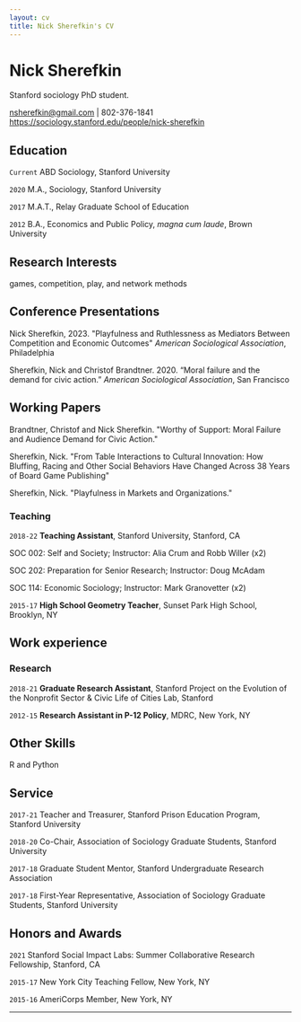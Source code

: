 ```yaml
---
layout: cv
title: Nick Sherefkin's CV
---
```

# Nick Sherefkin
Stanford sociology PhD student.

<div id="webaddress">
<a href="nsherefkin@gmail.com">nsherefkin@gmail.com</a> | 802-376-1841
</div>
<div id="webaddress">
<a href="https://sociology.stanford.edu/people/nick-sherefkin">https://sociology.stanford.edu/people/nick-sherefkin</a>
</div>

## Education

`Current` ABD Sociology, Stanford University

`2020` M.A., Sociology, Stanford University

`2017`
M.A.T., Relay Graduate School of Education

`2012`
B.A., Economics and Public Policy, *magna cum laude*, Brown University 


## Research Interests

games, competition, play, and network methods

## Conference Presentations

Nick Sherefkin, 2023. "Playfulness and Ruthlessness as Mediators Between Competition and Economic Outcomes" *American Sociological Association*, Philadelphia 

Sherefkin, Nick and Christof Brandtner.  2020.  “Moral failure and the demand for civic action.” *American Sociological Association*, San Francisco

## Working Papers <!--- Publications and working papers --->

Brandtner, Christof and Nick Sherefkin. "Worthy of Support: Moral Failure and Audience Demand for Civic Action."

Sherefkin, Nick. "From Table Interactions to Cultural Innovation: How
Bluffing, Racing and Other Social Behaviors Have
Changed Across 38 Years of Board Game Publishing"

Sherefkin, Nick. "Playfulness in Markets and Organizations."


### Teaching
`2018-22`
__Teaching Assistant__, Stanford University, Stanford, CA

SOC 002: Self and Society; Instructor: Alia Crum and Robb Willer (x2)

SOC 202: Preparation for Senior Research; Instructor: Doug McAdam

SOC 114: Economic Sociology; Instructor: Mark Granovetter (x2)

`2015-17`
__High School Geometry Teacher__, Sunset Park High School, Brooklyn, NY


## Work experience

### Research
`2018-21`
__Graduate Research Assistant__, Stanford Project on the Evolution of the Nonprofit Sector & Civic Life of Cities Lab, Stanford 

`2012-15`
__Research Assistant in P-12 Policy__, MDRC, New York, NY


## Other Skills

R and Python


## Service

`2017-21`
Teacher and Treasurer, Stanford Prison Education Program, Stanford University

`2018-20`
Co-Chair, Association of Sociology Graduate Students, Stanford University

`2017-18` 
Graduate Student Mentor, Stanford Undergraduate Research Association

`2017-18` 
First-Year Representative, Association of Sociology Graduate Students, Stanford University


## Honors and Awards

`2021`
Stanford Social Impact Labs: Summer Collaborative Research Fellowship, Stanford, CA

`2015-17`
New York City Teaching Fellow, New York, NY

`2015-16`
AmeriCorps Member, New York, NY

***

<!-- ### Footer Last updated: November 2022 -->

